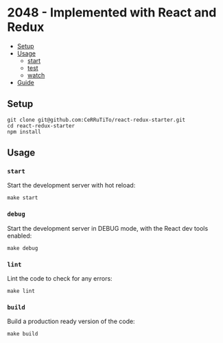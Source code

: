 # 2048 - Implemented with React and Redux

* [Setup](#setup)
* [Usage](#usage)
  * [start](#start)
  * [test](#test)
  * [watch](#watch)
* [Guide](#guide)


## Setup

```
git clone git@github.com:CeRRuTiTo/react-redux-starter.git
cd react-redux-starter
npm install
```


## Usage

### `start`
Start the development server with hot reload:
```
make start
```

### `debug`
Start the development server in DEBUG mode, with the React dev tools enabled:
```
make debug
```

### `lint`
Lint the code to check for any errors:
```
make lint
```

### `build`
Build a production ready version of the code:
```
make build
```
